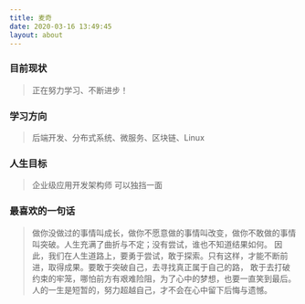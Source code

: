 ```yaml
---
title: 麦奇
date: 2020-03-16 13:49:45
layout: about
---
```


<!--### 个人简历-->

<!--<details>-->
  <!--<summary><span>查看简历</span></summary>-->
<!--<a href="https://cdn.jsdelivr.net/gh/mikeygithub/jsDeliver@master/resource/pdf/杨彪-个人简历-后端开发.pdf">点击查看简历</a>-->
<!--</details>-->


### 目前现状
>正在努力学习、不断进步！

### 学习方向
>后端开发、分布式系统、微服务、区块链、Linux


### 人生目标
>企业级应用开发架构师 可以独挡一面



### 最喜欢的一句话
>做你没做过的事情叫成长，做你不愿意做的事情叫改变，做你不敢做的事情叫突破。人生充满了曲折与不定；没有尝试，谁也不知道结果如何。
因此，我们在人生道路上，要勇于尝试，敢于探索。只有这样，才能不断前进，取得成果。要敢于突破自己，去寻找真正属于自己的路，
敢于去打破约束的牢笼，哪怕前方有艰难险阻，为了心中的梦想，也要一直笑到最后。人的一生是短暂的，努力超越自己，才不会在心中留下后悔与遗憾。
